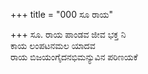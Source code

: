 +++
title = "000 ಸೂ ರಾಯ"

+++
ಸೂ. ರಾಯ ಪಾಂಡವ ಜೀವ ಭಕ್ತ ನಿ  
ಕಾಯ ಲಂಪಟನಮಲ ಯಾದವ  
ರಾಯ ಬಿಜಯಂಗೈದನಭಿಮನ್ಯುವಿನ ಪರಿಣಯಕೆ